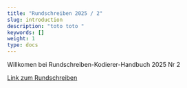 ```yaml
---
title: "Rundschreiben 2025 / 2"
slug: introduction
description: "toto toto "
keywords: []
weight: 1
type: docs
---
```



Willkomen bei Rundschreiben-Kodierer-Handbuch 2025 Nr 2

<a href="https://www.bfs.admin.ch/bfs/de/home/statistiken/gesundheit/nomenklaturen/medkk/instrumente-medizinische-kodierung.assetdetail.35627951.html">Link zum Rundschreiben</a>



